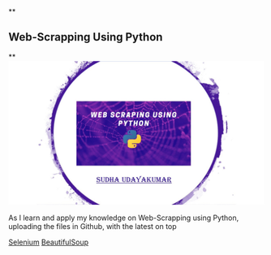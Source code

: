**

## Web-Scrapping Using Python

**
![enter image description here](https://github.com/SudhaUdayakumar/Web-Scrapping/blob/main/webscrapping%20title.jpg)

As I learn and apply my knowledge on Web-Scrapping using Python, uploading the files in Github, with the latest on top

[Selenium](https://github.com/SudhaUdayakumar/Web-Scrapping/tree/main/Selenium)
[BeautifulSoup](https://github.com/SudhaUdayakumar/Web-Scrapping/tree/main/BeautifulSoup)
